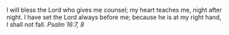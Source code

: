 I will bless the Lord who gives me counsel; my heart teaches me, night after night. I have set the Lord always before me; because he is at my right hand, I shall not fall. _Psalm 16:7, 8_
